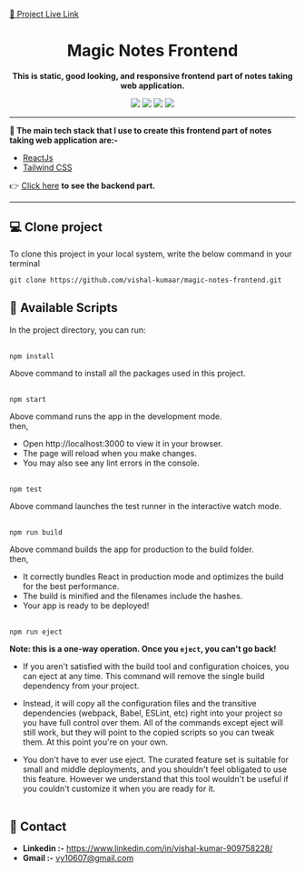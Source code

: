 <a href="https://magicnotes.up.railway.app/">🔗 Project Live Link</a>

<h1 align="center">Magic Notes Frontend</h1>

<p align="center">
    <b>This is static, good looking, and responsive frontend part of notes taking web application.</b> 
</p>

<p align="center">
    <img src="https://img.shields.io/badge/reactjs-18.2.0-blue" />
    <img src="https://img.shields.io/badge/tailwindcss-3.2.4-yellowgreen" />
    <img src="https://img.shields.io/badge/postcss-8.4.21-red" />
    <img src="https://img.shields.io/badge/autoprefixer-10.4.13-brightgreen" />
</p>

---


**📌 The main tech stack that I use to create this frontend part of notes taking web application are:-**

- [ReactJs](https://reactjs.org/ "Click me")
- [Tailwind CSS](https://tailwindcss.com "Click me")

👉 <a href="https://github.com/vishal-kumaar/magic-notes" target="_blank">Click here</a> **to see the backend part.**

<hr />

## 💻 Clone project

To clone this project in your local system, write the below command in your terminal

```
git clone https://github.com/vishal-kumaar/magic-notes-frontend.git
```

## 📜 Available Scripts

In the project directory, you can run: <br /> <br />

```
npm install
```

Above command to install all the packages used in this project. <br /> <br />

```
npm start
```

Above command runs the app in the development mode. <br />
then,

- Open http://localhost:3000 to view it in your browser.
- The page will reload when you make changes.
- You may also see any lint errors in the console.
  <br /> <br />

```
npm test
```

Above command launches the test runner in the interactive watch mode. <br /> <br />

```
npm run build
```

Above command builds the app for production to the build folder. <br />
then,

- It correctly bundles React in production mode and optimizes the build for the best performance.
- The build is minified and the filenames include the hashes.
- Your app is ready to be deployed!
  <br /> <br />

```
npm run eject
```

**Note: this is a one-way operation. Once you `eject`, you can't go back!**

- If you aren't satisfied with the build tool and configuration choices, you can eject at any time. This command will remove the single build dependency from your project.

- Instead, it will copy all the configuration files and the transitive dependencies (webpack, Babel, ESLint, etc) right into your project so you have full control over them. All of the commands except eject will still work, but they will point to the copied scripts so you can tweak them. At this point you're on your own.

- You don't have to ever use eject. The curated feature set is suitable for small and middle deployments, and you shouldn't feel obligated to use this feature. However we understand that this tool wouldn't be useful if you couldn't customize it when you are ready for it.
  <br /> <br />

## 💬 Contact

- **Linkedin :-** https://www.linkedin.com/in/vishal-kumar-909758228/
- **Gmail :-** vy10607@gmail.com
